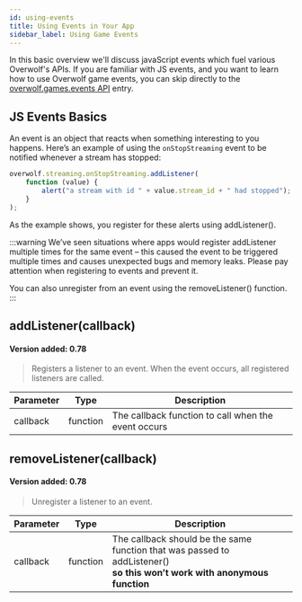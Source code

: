 ```yaml
---
id: using-events
title: Using Events in Your App
sidebar_label: Using Game Events
---
```

In this basic overview we'll discuss javaScript events which fuel various Overwolf's APIs. If you are familiar with JS events, and you want to learn how to use Overwolf game events, you can skip directly to the [overwolf.games.events API](../api/overwolf-games-events) entry.

## JS Events Basics

An event is an object that reacts when something interesting to you happens. Here’s an example of using the `onStopStreaming` event to be notified whenever a stream has stopped:

```js
overwolf.streaming.onStopStreaming.addListener(
    function (value) {
        alert("a stream with id " + value.stream_id + " had stopped");
    }
);
```

As the example shows, you register for these alerts using addListener().

:::warning
We’ve seen situations where apps would register addListener multiple times for the same event – this caused the event to be triggered multiple times and causes unexpected bugs and memory leaks. Please pay attention when registering to events and prevent it.

You can also unregister from an event using the removeListener() function.
:::

## addListener(callback)

#### Version added: 0.78 

> Registers a listener to an event. When the event occurs, all registered listeners are called.

Parameter     | Type     | Description                                                                       |
--------------| -------- | --------------------------------------------------------------------------------- |
callback      | function | The callback function to call when the event occurs                               |

## removeListener(callback)

#### Version added: 0.78 

> Unregister a listener to an event.

Parameter     | Type     | Description                                                                                                                 |
--------------| -------- | --------------------------------------------------------------------------------------------------------------------------- |
callback      | function | The callback should be the same function that was passed to addListener()</br>**so this won’t work with anonymous function**  |
